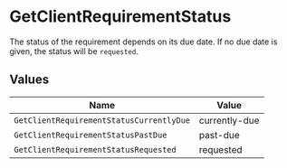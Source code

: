# GetClientRequirementStatus

The status of the requirement depends on its due date.
If no due date is given, the status will be `requested`.


## Values

| Name                                     | Value                                    |
| ---------------------------------------- | ---------------------------------------- |
| `GetClientRequirementStatusCurrentlyDue` | currently-due                            |
| `GetClientRequirementStatusPastDue`      | past-due                                 |
| `GetClientRequirementStatusRequested`    | requested                                |